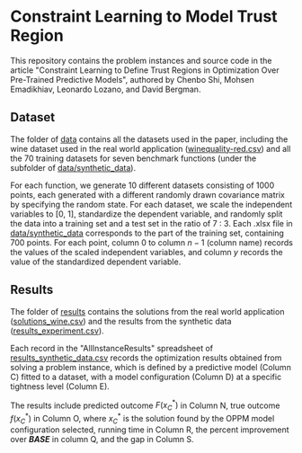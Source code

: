 # Constraint Learning to Model Trust Region

This repository contains the problem instances and source code in the article "Constraint Learning to Define Trust Regions in Optimization Over Pre-Trained Predictive Models", authored by Chenbo Shi, Mohsen Emadikhiav, Leonardo Lozano, and David Bergman.

## Dataset 
The folder of [data](data/) contains all the datasets used in the paper, including the wine dataset used in the real world application ([winequality-red.csv](data/winequality-red.csv)) and all the 70 training datasets for seven benchmark functions (under the subfolder of [data/synthetic_data](data/synthetic_data)). 

For each function, we generate 10 different datasets consisting of 1000 points, each generated with a different randomly drawn covariance matrix by specifying the random state. For each dataset, we scale the independent variables to [0, 1], standardize the dependent variable, and randomly split the data into a training set and a test set in the ratio of 7 : 3. Each .xlsx file in [data/synthetic_data](data/synthetic_data) corresponds to the part of the training set, containing 700 points. For each point, column $0$ to column $n-1$ (column name) records the values of the scaled independent variables, and column $y$ records the value of the standardized dependent variable. 

## Results 
The folder of [results](results/) contains the solutions from the real world application ([solutions_wine.csv](results/solutions_wine.csv)) and the results from the synthetic data ([results_experiment.csv](results/results_experiment)). 

Each record in the "AllInstanceResults" spreadsheet of [results_synthetic_data.csv](results/results_synthetic_data) records the optimization results obtained from solving a problem instance, which is defined by a predictive model (Column C) fitted to a dataset, with a model configuration (Column D) at a specific tightness level (Column E). 

The results include predicted outcome $F(x^\ast_C)$ in Column N, true outcome $f(x^\ast_C)$ in Column O, where $x^\ast_C$ is the solution found by the OPPM model configuration selected, running time in Column R, the percent improvement over **$BASE$** in column Q, and the gap in Column S.
